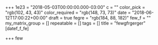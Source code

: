 +++
1e23 = "2018-05-03T00:00:00.000-03:00"
c = ""
color_pick = "rgb(102, 43, 43)"
color_required = "rgb(148, 73, 73)"
date = "2018-06-12T17:00:22+00:00"
draft = true
fegre = "rgb(184, 88, 182)"
few_f = ""
my_matrix_group = []
repeatable = []
tags = []
title = "fewgfrgerger"
[datef_f_fe]

+++
 few